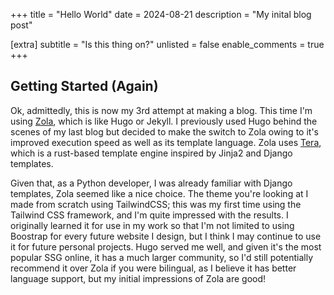 +++
title = "Hello World"
date = 2024-08-21
description = "My inital blog post"

[extra]
subtitle = "Is this thing on?"
unlisted = false
enable_comments = true
+++

## Getting Started (Again)
Ok, admittedly, this is now my 3rd attempt at making a blog. This time I'm using [Zola](https://www.getzola.org/), which is like Hugo or Jekyll. I previously used Hugo behind the scenes of my last blog but decided to make the switch to Zola owing to it's improved execution speed as well as its template language. Zola uses [Tera](https://keats.github.io/tera/), which is a rust-based template engine inspired by Jinja2 and Django templates.

Given that, as a Python developer, I was already familiar with Django templates, Zola seemed like a nice choice. The theme you're looking at I made from scratch using TailwindCSS; this was my first time using the Tailwind CSS framework, and I'm quite impressed with the results. I originally learned it for use in my work so that I'm not limited to using Boostrap for every future website I design, but I think I may continue to use it for future personal projects. Hugo served me well, and given it's the most popular SSG online, it has a much larger community, so I'd still potentially recommend it over Zola if you were bilingual, as I believe it has better language support, but my initial impressions of Zola are good!
